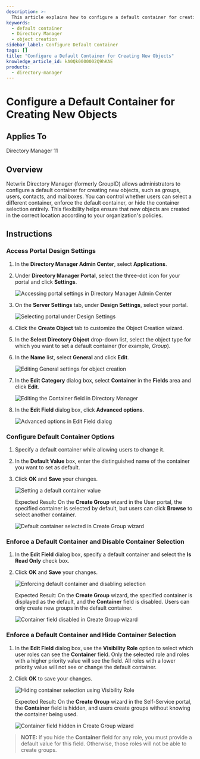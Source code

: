 ```yaml
---
description: >-
  This article explains how to configure a default container for creating new objects in Netwrix Directory Manager, including options for user selection and enforcement of defaults.
keywords:
  - default container
  - Directory Manager
  - object creation
sidebar_label: Configure Default Container
tags: []
title: "Configure a Default Container for Creating New Objects"
knowledge_article_id: kA0Qk0000002Q9hKAE
products:
  - directory-manager
---
```


# Configure a Default Container for Creating New Objects

## Applies To

Directory Manager 11

## Overview

Netwrix Directory Manager (formerly GroupID) allows administrators to configure a default container for creating new objects, such as groups, users, contacts, and mailboxes. You can control whether users can select a different container, enforce the default container, or hide the container selection entirely. This flexibility helps ensure that new objects are created in the correct location according to your organization's policies.

## Instructions

### Access Portal Design Settings

1. In the **Directory Manager Admin Center**, select **Applications**.
2. Under **Directory Manager Portal**, select the three-dot icon for your portal and click **Settings**.

   ![Accessing portal settings in Directory Manager Admin Center](./images/servlet_image_d426e93f625f.png)

3. On the **Server Settings** tab, under **Design Settings**, select your portal.

   ![Selecting portal under Design Settings](./images/servlet_image_61b3d2b9e09a.png)

4. Click the **Create Object** tab to customize the Object Creation wizard.
5. In the **Select Directory Object** drop-down list, select the object type for which you want to set a default container (for example, *Group*).
6. In the **Name** list, select **General** and click **Edit**.

   ![Editing General settings for object creation](./images/servlet_image_502dc35f432d.png)

7. In the **Edit Category** dialog box, select **Container** in the **Fields** area and click **Edit**.

   ![Editing the Container field in Directory Manager](./images/servlet_image_9e904c20e782.png)

8. In the **Edit Field** dialog box, click **Advanced options**.

   ![Advanced options in Edit Field dialog](./images/servlet_image_6e6ebdcead10.png)

### Configure Default Container Options

1. Specify a default container while allowing users to change it.
2. In the **Default Value** box, enter the distinguished name of the container you want to set as default.
3. Click **OK** and **Save** your changes.

   ![Setting a default container value](./images/servlet_image_68bd3ffb42de.png)

   Expected Result: On the **Create Group** wizard in the User portal, the specified container is selected by default, but users can click **Browse** to select another container.

   ![Default container selected in Create Group wizard](./images/servlet_image_5b375f305cc3.png)

### Enforce a Default Container and Disable Container Selection

1. In the **Edit Field** dialog box, specify a default container and select the **Is Read Only** check box.
2. Click **OK** and **Save** your changes.

   ![Enforcing default container and disabling selection](./images/servlet_image_f94cfcef3b0f.png)

   Expected Result: On the **Create Group** wizard, the specified container is displayed as the default, and the **Container** field is disabled. Users can only create new groups in the default container.

   ![Container field disabled in Create Group wizard](./images/servlet_image_b6c33ded2ece.png)

### Enforce a Default Container and Hide Container Selection

1. In the **Edit Field** dialog box, use the **Visibility Role** option to select which user roles can see the **Container** field. Only the selected role and roles with a higher priority value will see the field. All roles with a lower priority value will not see or change the default container.
2. Click **OK** to save your changes.

   ![Hiding container selection using Visibility Role](./images/servlet_image_354ef396a169.png)

   Expected Result: On the **Create Group** wizard in the Self-Service portal, the **Container** field is hidden, and users create groups without knowing the container being used.

   ![Container field hidden in Create Group wizard](./images/servlet_image_8bb1521513c5.png)

> **NOTE:** If you hide the **Container** field for any role, you must provide a default value for this field. Otherwise, those roles will not be able to create groups.